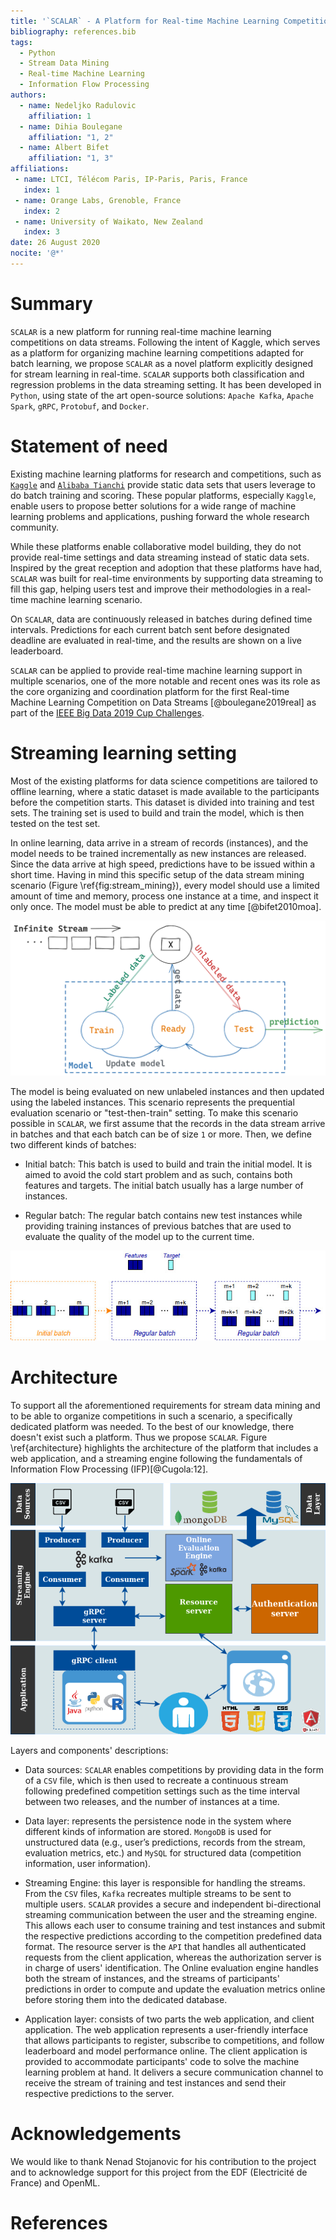 ```yaml
---
title: '`SCALAR` - A Platform for Real-time Machine Learning Competitions on Data Streams'
bibliography: references.bib
tags:
  - Python
  - Stream Data Mining
  - Real-time Machine Learning
  - Information Flow Processing
authors:
  - name: Nedeljko Radulovic
    affiliation: 1
  - name: Dihia Boulegane
    affiliation: "1, 2"
  - name: Albert Bifet
    affiliation: "1, 3"
affiliations:
 - name: LTCI, Télécom Paris, IP-Paris, Paris, France
   index: 1
 - name: Orange Labs, Grenoble, France
   index: 2
 - name: University of Waikato, New Zealand
   index: 3
date: 26 August 2020
nocite: '@*'
---
```


# Summary

`SCALAR` is a new platform for running real-time machine learning competitions on data streams. Following the intent of Kaggle, which serves as a platform for organizing machine learning competitions adapted for batch learning, we propose `SCALAR` as a novel platform explicitly designed for stream learning in real-time. `SCALAR` supports both classification and regression problems in the data streaming setting. It has been developed in `Python`, using state of the art open-source solutions: `Apache Kafka`, `Apache Spark`, `gRPC`, `Protobuf`, and `Docker`. 

# Statement of need 

Existing machine learning platforms for research and competitions, such as [`Kaggle`](https://www.kaggle.com/) and [`Alibaba Tianchi`](https://tianchi.aliyun.com/) provide static data sets that users leverage to do batch training and scoring. These popular platforms, especially `Kaggle`, enable users to propose better solutions for a wide range of machine learning problems and applications, pushing forward the whole research community.

While these platforms enable collaborative model building, they do not provide real-time settings and data streaming instead of static data sets. Inspired by the great reception and adoption that these platforms have had, `SCALAR` was built for real-time environments by supporting data streaming to fill this gap, helping users test and improve their methodologies in a real-time machine learning scenario. 

On `SCALAR`, data are continuously released in batches during defined time intervals. Predictions for each current batch sent before designated deadline are evaluated in real-time, and the results are shown on a live leaderboard.

`SCALAR` can be applied to provide real-time machine learning support in multiple scenarios, one of the more notable and recent ones was its role as the core organizing and coordination platform for the first Real-time Machine Learning Competition on Data Streams [@boulegane2019real] as part of the [IEEE Big Data 2019 Cup Challenges](http://bigdataieee.org/BigData2019/BigDataCupChallenges.html).


# Streaming learning setting

Most of the existing platforms for data science competitions are tailored to offline learning, where a static dataset is made available to the participants before the competition starts. This dataset is divided into training and test sets. The training set is used to build and train the model, which is then tested on the test set. 

In online learning, data arrive in a stream of records (instances), and the model needs to be trained incrementally as new instances are released. Since the data arrive at high speed, predictions have to be issued within a short time. Having in mind this specific setup of the data stream mining scenario (Figure \ref{fig:stream_mining}), every model should use a limited amount of time and memory, process one instance at a time, and inspect it only once. The model must be able to predict at any time [@bifet2010moa].

![Stream data mining scenario\label{fig:stream_mining}](stream_mining.png)

The model is being evaluated on new unlabeled instances and then updated using the labeled instances. This scenario represents the prequential evaluation scenario or "test-then-train" setting.
To make this scenario possible in `SCALAR`, we first assume that the records in the data stream arrive in batches and that each batch can be of size `1` or more. Then, we define two different kinds of batches:

* Initial batch: This batch is used to build and train the initial model. It is aimed to avoid the cold start problem and as such, contains both features and targets. The initial batch usually has a large number of instances.

* Regular batch: The regular batch contains new test instances while providing training instances of previous batches that are used to evaluate the quality of the model up to the current time.

![Initial and regular batches in the data stream\label{fig:online_learning}](online_learning.jpg)

# Architecture

To support all the aforementioned requirements for stream data mining and to be able to organize competitions in such a scenario, a specifically dedicated platform was needed. To the best of our knowledge, there doesn't exist such a platform. Thus we propose `SCALAR`. Figure \ref{architecture} highlights the architecture of the platform that includes a web application, and a streaming engine following the fundamentals of Information Flow Processing (IFP)[@Cugola:12].

![Architecture of the platform\label{fig:architecture}](Architecture.png)

Layers and components' descriptions:

* Data sources: `SCALAR` enables competitions by providing data in the form of a `CSV` file, which is then used to recreate a continuous stream following predefined competition settings such as the time interval between two releases, and the number of instances at a time.
    
* Data layer: represents the persistence node in the system where different kinds of information are stored. `MongoDB` is used for unstructured data (e.g., user’s predictions, records from the stream, evaluation metrics, etc.) and `MySQL` for structured data (competition information, user information).
    
* Streaming Engine: this layer is responsible for handling the streams. From the `CSV` files, `Kafka` recreates multiple streams to be sent to multiple users. `SCALAR` provides a secure and independent bi-directional streaming communication between the user and the streaming engine. This allows each user to consume training and test instances and submit the respective predictions according to the competition predefined data format. The resource server is the `API` that handles all authenticated requests from the client application, whereas the authorization server is in charge of users' identification. The Online evaluation engine handles both the stream of instances, and the streams of participants' predictions in order to compute and update the evaluation metrics online before storing them into the dedicated database.
    
* Application layer: consists of two parts the web application, and client application. The web application represents a user-friendly interface that allows participants to register, subscribe to competitions, and follow leaderboard and model performance online. The client application is provided to accommodate participants' code to solve the machine learning problem at hand. It delivers a secure communication channel to receive the stream of training and test instances and send their respective predictions to the server.

# Acknowledgements

We would like to thank Nenad Stojanovic for his contribution to the project and to acknowledge support for this project 
from the EDF (Electricité de France) and OpenML.


# References

